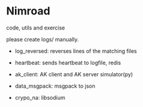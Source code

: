 
# Nimroad

code, utils and exercise

please create logs/ manually.

- log_reversed: reverses lines of the matching files

- heartbeat: sends heartbeat to logfile, redis

- ak_client: AK client and AK server simulator(py)

- data_msgpack: msgpack to json

- crypo_na: libsodium